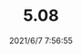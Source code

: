 ﻿---
layout: post 
title: 5.08
tags: MX MX508
categories: housing-terminal
overview: 
part_number: 0572-1
thumb_img: 
small_img: static/202106/572-20210607.jpg
date: 2021/6/7 7:56:55
---



